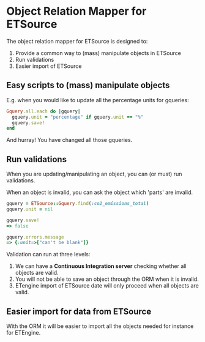 # Object Relation Mapper for ETSource

The object relation mapper for ETSource is designed to:

1. Provide a common way to (mass) manipulate objects in ETSource
2. Run validations
3. Easier import of ETSource

## Easy scripts to (mass) manipulate objects

E.g. when you would like to update all the percentage units for gqueries:

```Ruby
Gquery.all.each do |gquery|
  gquery.unit = "percentage" if gquery.unit == "%"
  gquery.save!
end
```

And hurray! You have changed all those gqueries.

## Run validations

When you are updating/manipulating an object, you can (or must) run validations.

When an object is invalid, you can ask the object which 'parts' are invalid.

```Ruby
gquery = ETSource::Gquery.find(:co2_emissions_total)
gquery.unit = nil

gquery.save!
=> false

gquery.errors.message
=> {:unit=>["can't be blank"]}
```

Validation can run at three levels:

1. We can have a **Continuous Integration server** checking whether all objects
   are valid.
2. You will not be able to save an object through the ORM when it is invalid.
3. ETengine import of ETSource date will only proceed when all objects are
   valid.

## Easier import for data from ETSource

With the ORM it will be easier to import all the objects needed for instance
for ETEngine.
